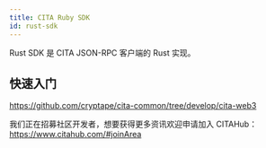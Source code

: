```yaml
---
title: CITA Ruby SDK
id: rust-sdk
---
```


Rust SDK 是 CITA JSON-RPC 客户端的 Rust 实现。

## 快速入门

https://github.com/cryptape/cita-common/tree/develop/cita-web3

我们正在招募社区开发者，想要获得更多资讯欢迎申请加入 CITAHub：https://www.citahub.com/#joinArea